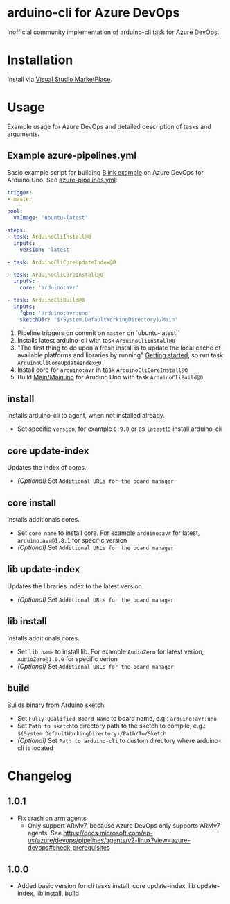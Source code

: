 # arduino-cli for Azure DevOps
Inofficial community implementation of [arduino-cli](https://arduino.github.io/arduino-cli/) task for [Azure DevOps](https://azure.microsoft.com/de-de/services/devops/).

# Installation
Install via [Visual Studio MarketPlace](https://marketplace.visualstudio.com/items?itemName=PhilippManstein.arduino-cli).

# Usage
Example usage for Azure DevOps and detailed description of tasks and arguments.

## Example azure-pipelines.yml
Basic example script for building [Blink example](Main/Main.ino) on Azure DevOps for Arduino Uno. 
See [azure-pipelines.yml](azure-pipelines.yml):
```yaml
trigger:
- master

pool:
  vmImage: 'ubuntu-latest'

steps:
- task: ArduinoCliInstall@0
  inputs:
    version: 'latest'

- task: ArduinoCliCoreUpdateIndex@0

- task: ArduinoCliCoreInstall@0
  inputs:
    core: 'arduino:avr'

- task: ArduinoCliBuild@0
  inputs:
    fqbn: 'arduino:avr:uno'
    sketchDir: '$(System.DefaultWorkingDirectory)/Main'
```

1. Pipeline triggers on commit on `master` on `ubuntu-latest``
2. Installs latest arduino-cli with task `ArduinoCliInstall@0`
3. "The first thing to do upon a fresh install is to update the local cache of available platforms and libraries by running" [Getting started](https://arduino.github.io/arduino-cli/getting-started/#connect-the-board-to-your-pc), so run task `ArduinoCliCoreUpdateIndex@0`
4. Install core for `arduino:avr` in task `ArduinoCliCoreInstall@0`
5. Build [Main/Main.ino](Main/Main.ino) for Arudino Uno with task `ArduinoCliBuild@0`

## install
Installs arduino-cli to agent, when not installed already.
- Set specific `version`, for example `0.9.0` or as `latest`to install arduino-cli

## core update-index
Updates the index of cores.
- *(Optional)* Set `Additional URLs for the board manager`

## core install
Installs additionals cores.
- Set `core name` to install core. For example `arduino:avr` for latest, `arduino:avr@1.8.1` for specific version
- *(Optional)* Set `Additional URLs for the board manager`

## lib update-index
Updates the libraries index to the latest version.
- *(Optional)* Set `Additional URLs for the board manager`

## lib install
Installs additionals cores.
- Set `lib name` to install lib. For example `AudioZero` for latest verion, `AudioZero@1.0.0` for specific verion
- *(Optional)* Set `Additional URLs for the board manager`

## build
Builds binary from Arduino sketch.
- Set `Fully Qualified Board Name` to board name, e.g.: `arduino:avr:uno` 
- Set `Path to sketch`to directory path to the sketch to compile, e.g.: `$(System.DefaultWorkingDirectory)/Path/To/Sketch`
- *(Optional)* Set `Path to arduino-cli` to custom directory where arduino-cli is located


# Changelog

## 1.0.1
- Fix crash on arm agents
    - Only support ARMv7, because Azure DevOps only supports ARMv7 agents. See https://docs.microsoft.com/en-us/azure/devops/pipelines/agents/v2-linux?view=azure-devops#check-prerequisites

## 1.0.0
- Added basic version for cli tasks install, core update-index, lib update-index, lib install, build
